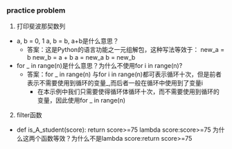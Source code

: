 
### practice problem

1. 打印斐波那契数列
  - a, b = 0, 1   a, b = b, a+b是什么意思？
    - 答案：这是Python的语言功能之一元组解包，这种写法等效于：
        new_a = b
        new_b = a + b
        a = new_a
        b = new_b
  - for _ in range(n)是什么意思？为什么不使用for i in range(n)?
    - 答案：for _ in range(n) 与for i in range(n)都可表示循环十次，但是前者表示不需要使用到循环的变量_,而后者一般在循环中使用到了变量i
      - 在本示例中我们只需要使得循环体循环十次，而不需要使用到循环的变量，因此使用for _ in range(n)

2. filter函数
  - def is_A_student(score):
       return score>=75
     lambda score:score>=75
     为什么这两个函数等效？为什么不是lambda score:return score>=75
